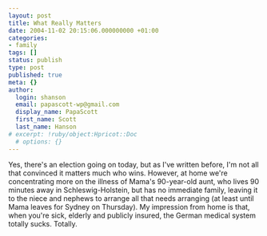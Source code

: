 ```yaml
---
layout: post
title: What Really Matters
date: 2004-11-02 20:15:06.000000000 +01:00
categories:
- family
tags: []
status: publish
type: post
published: true
meta: {}
author:
  login: shanson
  email: papascott-wp@gmail.com
  display_name: PapaScott
  first_name: Scott
  last_name: Hanson
# excerpt: !ruby/object:Hpricot::Doc
  # options: {}
---
```

<p>Yes, there's an election going on today, but as I've written before, I'm not all that convinced it matters much who wins. However, at home we're concentrating more on the illness of Mama's 90-year-old aunt, who lives 90 minutes away in Schleswig-Holstein, but has no immediate family, leaving it to the niece and nephews to arrange all that needs arranging (at least until Mama leaves for Sydney on Thursday). My impression from home is that, when you're sick, elderly and publicly insured, the German medical system totally sucks. Totally.</p>

